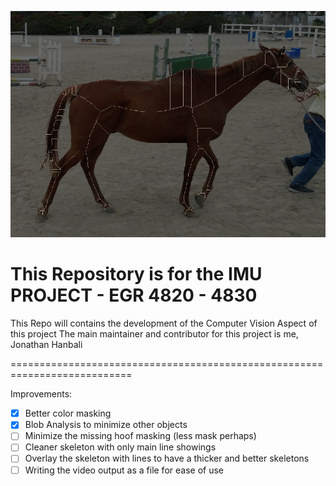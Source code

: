 ![Logo](Assets/Images/Horse.png)
# This Repository is for the IMU PROJECT - EGR 4820 - 4830

This Repo will contains the development of the Computer Vision Aspect of this project
The main maintainer and contributor for this project is me, Jonathan Hanbali

===========================================================================

Improvements:
- [x] Better color masking
- [x] Blob Analysis to minimize other objects
- [ ] Minimize the missing hoof masking (less mask perhaps)
- [ ] Cleaner skeleton with only main line showings
- [ ] Overlay the skeleton with lines to have a thicker and better skeletons
- [ ] Writing the video output as a file for ease of use
